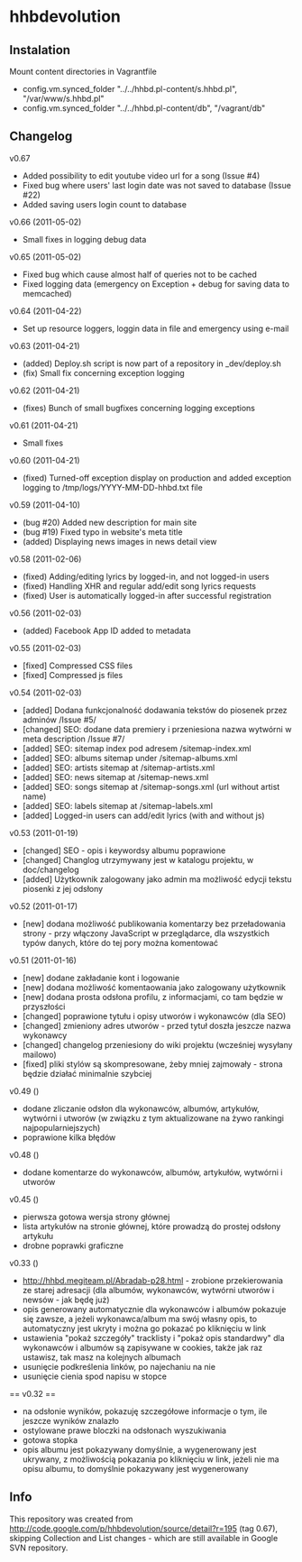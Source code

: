 hhbdevolution
=============

## Instalation

Mount content directories in Vagrantfile

* config.vm.synced_folder "../../hhbd.pl-content/s.hhbd.pl", "/var/www/s.hhbd.pl"
* config.vm.synced_folder "../../hhbd.pl-content/db", "/vagrant/db"

## Changelog

v0.67
 * Added possibility to edit youtube video url for a song (Issue #4)
 * Fixed bug where users' last login date was not saved to database (Issue #22)
 * Added saving users login count to database

v0.66 (2011-05-02)
 * Small fixes in logging debug data

v0.65 (2011-05-02)
 * Fixed bug which cause almost half of queries not to be cached
 * Fixed logging data (emergency on Exception + debug for saving data to memcached)

v0.64 (2011-04-22)
 * Set up resource loggers, loggin data in file and emergency using e-mail

v0.63 (2011-04-21)
 * (added) Deploy.sh script is now part of a repository in _dev/deploy.sh
 * (fix) Small fix concerning exception logging

v0.62 (2011-04-21)
 * (fixes) Bunch of small bugfixes concerning logging exceptions

v0.61 (2011-04-21)
 * Small fixes

v0.60 (2011-04-21)
 * (fixed) Turned-off exception display on production and added exception logging to /tmp/logs/YYYY-MM-DD-hhbd.txt file

v0.59 (2011-04-10)
 * (bug #20) Added new description for main site
 * (bug #19) Fixed typo in website's meta title
 * (added) Displaying news images in news detail view

v0.58 (2011-02-06)
 * (fixed) Adding/editing lyrics by logged-in, and not logged-in users
 * (fixed) Handling XHR and regular add/edit song lyrics requests
 * (fixed) User is automatically logged-in after successful registration

v0.56 (2011-02-03)
 * (added) Facebook App ID added to metadata

v0.55 (2011-02-03)
 * [fixed] Compressed CSS files
 * [fixed] Compressed js files

v0.54 (2011-02-03)
 * [added] Dodana funkcjonalność dodawania tekstów do piosenek przez adminów /Issue #5/
 * [changed] SEO: dodane data premiery i przeniesiona nazwa wytwórni w meta description /Issue #7/
 * [added] SEO: sitemap index pod adresem /sitemap-index.xml
 * [added] SEO: albums sitemap under /sitemap-albums.xml
 * [added] SEO: artists sitemap at /sitemap-artists.xml
 * [added] SEO: news sitemap at /sitemap-news.xml
 * [added] SEO: songs sitemap at /sitemap-songs.xml (url without artist name)
 * [added] SEO: labels sitemap at /sitemap-labels.xml
 * [added] Logged-in users can add/edit lyrics (with and without js)

v0.53 (2011-01-19)
 * [changed] SEO - opis i keywordsy albumu poprawione
 * [changed] Changlog utrzymywany jest w katalogu projektu, w doc/changelog
 * [added] Użytkownik zalogowany jako admin ma możliwość edycji tekstu piosenki z jej odsłony

v0.52 (2011-01-17)
 * [new] dodana możliwość publikowania komentarzy bez przeładowania strony - przy włączony JavaScript w przeglądarce, dla wszystkich typów danych, które do tej pory można komentować

v0.51 (2011-01-16)
 * [new] dodane zakładanie kont i logowanie
 * [new] dodana możliwość komentaowania jako zalogowany użytkownik
 * [new] dodana prosta odsłona profilu, z informacjami, co tam będzie w przyszłości
 * [changed] poprawione tytułu i opisy utworów i wykonawców (dla SEO)
 * [changed] zmieniony adres utworów - przed tytuł doszła jeszcze nazwa wykonawcy
 * [changed] changelog przeniesiony do wiki projektu (wcześniej wysyłany mailowo)
 * [fixed] pliki stylów są skompresowane, żeby mniej zajmowały - strona będzie działać minimalnie szybciej

v0.49 ()
 * dodane zliczanie odsłon dla wykonawców, albumów, artykułów, wytwórni i utworów (w związku z tym aktualizowane na żywo rankingi najpopularniejszych)
 * poprawione kilka błędów

v0.48 ()
 * dodane komentarze do wykonawców, albumów, artykułów, wytwórni i utworów

v0.45 ()
 * pierwsza gotowa wersja strony głównej
 * lista artykułów na stronie głównej, które prowadzą do prostej odsłony artykułu
 * drobne poprawki graficzne

v0.33 ()
 * http://hhbd.megiteam.pl/Abradab-p28.html - zrobione przekierowania ze starej adresacji (dla albumów, wykonawców, wytwórni utworów i newsów - jak będę już)
 * opis generowany automatycznie dla wykonawców i albumów pokazuje się zawsze, a jeżeli wykonawca/album ma swój własny opis, to automatyczny jest ukryty i można go pokazać po kliknięciu w link
 * ustawienia "pokaż szczegóły" tracklisty i "pokaż opis standardwy" dla wykonawców i albumów są zapisywane w cookies, także jak raz  ustawisz, tak masz na kolejnych albumach
 * usunięcie podkreślenia linków, po najechaniu na nie
 * usunięcie cienia spod napisu w stopce

== v0.32 ==
 * na odsłonie wyników, pokazuję szczegółowe informacje o tym, ile jeszcze wyników znalazło
 * ostylowane prawe bloczki na odsłonach wyszukiwania
 * gotowa stopka
 * opis albumu jest pokazywany domyślnie, a wygenerowany jest ukrywany, z możliwością pokazania po kliknięciu w link, jeżeli nie ma opisu albumu, to domyślnie pokazywany jest wygenerowany

## Info

This repository was created from http://code.google.com/p/hhbdevolution/source/detail?r=195 (tag 0.67), skipping Collection and List changes - which are still available in Google SVN repository.
